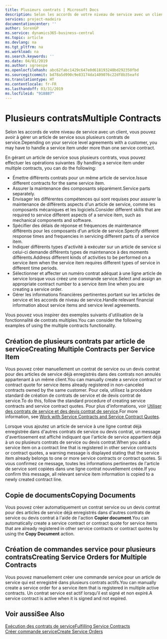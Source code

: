 ```yaml
---
title: Plusieurs contrats | Microsoft Docs
description: Selon les accords de votre niveau de service avec un client, vous pouvez avoir à gérer un article de service sous plusieurs contrats de service.
services: project-madeira
documentationcenter: ''
author: SorenGP
ms.service: dynamics365-business-central
ms.topic: article
ms.devlang: na
ms.tgt_pltfrm: na
ms.workload: na
ms.search.keywords: ''
ms.date: 04/01/2019
ms.author: sgroespe
ms.openlocfilehash: abc62fabc1429c647e0d618193240bd292350fbd
ms.sourcegitcommit: bd78a5d990c9e83174da1409076c22df8b35eafd
ms.translationtype: HT
ms.contentlocale: fr-FR
ms.lasthandoff: 03/31/2019
ms.locfileid: "918887"
---
```

# <a name="multiple-contracts"></a><span data-ttu-id="a3dc4-103">Plusieurs contrats</span><span class="sxs-lookup"><span data-stu-id="a3dc4-103">Multiple Contracts</span></span>
<span data-ttu-id="a3dc4-104">Selon les accords de votre niveau de service avec un client, vous pouvez avoir à gérer un article de service sous plusieurs contrats de service.</span><span class="sxs-lookup"><span data-stu-id="a3dc4-104">Depending on your service level agreements with a customer, you may have to handle a service item under more than one service contract.</span></span>  
  
<span data-ttu-id="a3dc4-105">En gérant un article de service sous plusieurs contrats, vous pouvez effectuer les opérations suivantes :</span><span class="sxs-lookup"><span data-stu-id="a3dc4-105">By handling a service item under multiple contracts, you can do the following:</span></span>  
  
* <span data-ttu-id="a3dc4-106">Émettre différents contrats pour un même article de service.</span><span class="sxs-lookup"><span data-stu-id="a3dc4-106">Issue different contracts for the same service item.</span></span>  
* <span data-ttu-id="a3dc4-107">Assurer la maintenance des composants séparément.</span><span class="sxs-lookup"><span data-stu-id="a3dc4-107">Service parts separately.</span></span>  
* <span data-ttu-id="a3dc4-108">Envisager les différentes compétences qui sont requises pour assurer la maintenance de différents aspects d'un article de service, comme les composants mécaniques et les logiciels.</span><span class="sxs-lookup"><span data-stu-id="a3dc4-108">Consider different skills that are required to service different aspects of a service item, such as mechanical components and software.</span></span>  
* <span data-ttu-id="a3dc4-109">Spécifier des délais de réponse et fréquences de maintenance différents pour les composants d'un article de service.</span><span class="sxs-lookup"><span data-stu-id="a3dc4-109">Specify different response times and frequencies in servicing different parts of a service item.</span></span>  
* <span data-ttu-id="a3dc4-110">Indiquer différents types d'activité à exécuter sur un article de service si celui-ci demande différents types de maintenance à des moments différents.</span><span class="sxs-lookup"><span data-stu-id="a3dc4-110">Address different kinds of activities to be performed on a service item when the service item requires different types of service in different time periods.</span></span>  
* <span data-ttu-id="a3dc4-111">Sélectionner et affecter un numéro contrat adéquat à une ligne article de service lorsque vous créez une commande service.</span><span class="sxs-lookup"><span data-stu-id="a3dc4-111">Select and assign an appropriate contract number to a service item line when you are creating a service order.</span></span>  
* <span data-ttu-id="a3dc4-112">Gérer les informations financières pertinentes portant sur les articles de service et les accords de niveau de service.</span><span class="sxs-lookup"><span data-stu-id="a3dc4-112">Handle relevant financial information about service items and service level agreements.</span></span>  
  
<span data-ttu-id="a3dc4-113">Vous pouvez vous inspirer des exemples suivants d'utilisation de la fonctionnalité de contrats multiples.</span><span class="sxs-lookup"><span data-stu-id="a3dc4-113">You can consider the following examples of using the multiple contracts functionality.</span></span>  
  
## <a name="creating-multiple-contracts-per-service-item"></a><span data-ttu-id="a3dc4-114">Création de plusieurs contrats par article de service</span><span class="sxs-lookup"><span data-stu-id="a3dc4-114">Creating Multiple Contracts per Service Item</span></span>  
<span data-ttu-id="a3dc4-115">Vous pouvez créer manuellement un contrat de service ou un devis contrat pour des articles de service déjà enregistrés dans des contrats non annulés appartenant à un même client.</span><span class="sxs-lookup"><span data-stu-id="a3dc4-115">You can manually create a service contract or contract quote for service items already registered in non-canceled contracts owned by the same customer.</span></span> <span data-ttu-id="a3dc4-116">Pour cela, utilisez la procédure standard de création de contrats de service et de devis contrat de service.</span><span class="sxs-lookup"><span data-stu-id="a3dc4-116">To do this, follow the standard procedure of creating service contracts and service contract quotes.</span></span> <span data-ttu-id="a3dc4-117">Pour plus d'informations, voir [Utiliser des contrats de service et des devis contrat de service](service-how-to-create-service-contracts-and-service-contract-quotes.md).</span><span class="sxs-lookup"><span data-stu-id="a3dc4-117">For more information, see [Work with Service Contracts and Service Contract Quotes](service-how-to-create-service-contracts-and-service-contract-quotes.md).</span></span>  
  
<span data-ttu-id="a3dc4-118">Lorsque vous ajoutez un article de service à une ligne contrat déjà enregistrée dans d'autres contrats de service ou devis contrat, un message d'avertissement est affiché indiquant que l'article de service appartient déjà à un ou plusieurs contrats de service ou devis contrat.</span><span class="sxs-lookup"><span data-stu-id="a3dc4-118">When you add a service item on a contract line that is registered in other service contracts or contract quotes, a warning message is displayed stating that the service item already belongs to one or more service contracts or contract quotes.</span></span> <span data-ttu-id="a3dc4-119">Si vous confirmez ce message, toutes les informations pertinentes de l'article de service sont copiées dans une ligne contrat nouvellement créée.</span><span class="sxs-lookup"><span data-stu-id="a3dc4-119">If you confirm this message, all relevant service item information is copied to a newly created contract line.</span></span>  
  
## <a name="copying-documents"></a><span data-ttu-id="a3dc4-120">Copie de documents</span><span class="sxs-lookup"><span data-stu-id="a3dc4-120">Copying Documents</span></span>  
<span data-ttu-id="a3dc4-121">Vous pouvez créer automatiquement un contrat service ou un devis contrat pour des articles de service déjà enregistrés dans d'autres contrats de service ou devis contrat à l'aide de l'action **Copier document**.</span><span class="sxs-lookup"><span data-stu-id="a3dc4-121">You can automatically create a service contract or contract quote for service items that are already registered in other service contracts or contract quotes by using the **Copy Document** action.</span></span>  
  
## <a name="creating-service-orders-for-multiple-contracts"></a><span data-ttu-id="a3dc4-122">Création de commandes service pour plusieurs contrats</span><span class="sxs-lookup"><span data-stu-id="a3dc4-122">Creating Service Orders for Multiple Contracts</span></span>  
<span data-ttu-id="a3dc4-123">Vous pouvez manuellement créer une commande service pour un article de service qui est enregistré dans plusieurs contrats actifs.</span><span class="sxs-lookup"><span data-stu-id="a3dc4-123">You can manually create a service order for a service item that is registered in multiple active contracts.</span></span> <span data-ttu-id="a3dc4-124">Un contrat service est actif lorsqu'il est signé et non expiré.</span><span class="sxs-lookup"><span data-stu-id="a3dc4-124">A service contract is active when it is signed and not expired.</span></span>  
  
## <a name="see-also"></a><span data-ttu-id="a3dc4-125">Voir aussi</span><span class="sxs-lookup"><span data-stu-id="a3dc4-125">See Also</span></span>  
[<span data-ttu-id="a3dc4-126">Exécution des contrats de service</span><span class="sxs-lookup"><span data-stu-id="a3dc4-126">Fulfilling Service Contracts</span></span>](service-fulfill-service-contracts.md)  
[<span data-ttu-id="a3dc4-127">Créer commande service</span><span class="sxs-lookup"><span data-stu-id="a3dc4-127">Create Service Orders</span></span>](service-how-to-create-service-orders.md)  
